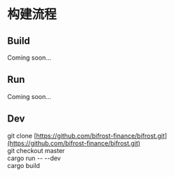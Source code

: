# 构建流程

## Build

Coming soon...

## Run

Coming soon...

## Dev

git clone [https://github.com/bifrost-finance/bifrost.git](https://github.com/bifrost-finance/bifrost.git)  
git checkout master  
cargo run -- --dev  
cargo build

